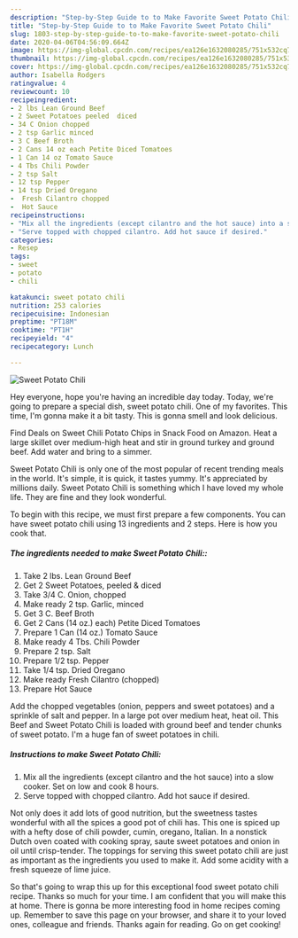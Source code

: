 ```yaml
---
description: "Step-by-Step Guide to to Make Favorite Sweet Potato Chili"
title: "Step-by-Step Guide to to Make Favorite Sweet Potato Chili"
slug: 1803-step-by-step-guide-to-to-make-favorite-sweet-potato-chili
date: 2020-04-06T04:56:09.664Z
image: https://img-global.cpcdn.com/recipes/ea126e1632080285/751x532cq70/sweet-potato-chili-recipe-main-photo.jpg
thumbnail: https://img-global.cpcdn.com/recipes/ea126e1632080285/751x532cq70/sweet-potato-chili-recipe-main-photo.jpg
cover: https://img-global.cpcdn.com/recipes/ea126e1632080285/751x532cq70/sweet-potato-chili-recipe-main-photo.jpg
author: Isabella Rodgers
ratingvalue: 4
reviewcount: 10
recipeingredient:
- 2 lbs Lean Ground Beef
- 2 Sweet Potatoes peeled  diced
- 34 C Onion chopped
- 2 tsp Garlic minced
- 3 C Beef Broth
- 2 Cans 14 oz each Petite Diced Tomatoes
- 1 Can 14 oz Tomato Sauce
- 4 Tbs Chili Powder
- 2 tsp Salt
- 12 tsp Pepper
- 14 tsp Dried Oregano
-  Fresh Cilantro chopped
-  Hot Sauce
recipeinstructions:
- "Mix all the ingredients (except cilantro and the hot sauce) into a slow cooker. Set on low and cook 8 hours."
- "Serve topped with chopped cilantro. Add hot sauce if desired."
categories:
- Resep
tags:
- sweet
- potato
- chili

katakunci: sweet potato chili
nutrition: 253 calories
recipecuisine: Indonesian
preptime: "PT18M"
cooktime: "PT1H"
recipeyield: "4"
recipecategory: Lunch

---
```



![Sweet Potato Chili](https://img-global.cpcdn.com/recipes/ea126e1632080285/751x532cq70/sweet-potato-chili-recipe-main-photo.jpg)

Hey everyone, hope you're having an incredible day today. Today, we're going to prepare a special dish, sweet potato chili. One of my favorites. This time, I'm gonna make it a bit tasty. This is gonna smell and look delicious.

Find Deals on Sweet Chili Potato Chips in Snack Food on Amazon. Heat a large skillet over medium-high heat and stir in ground turkey and ground beef. Add water and bring to a simmer.

Sweet Potato Chili is only one of the most popular of recent trending meals in the world. It's simple, it is quick, it tastes yummy. It's appreciated by millions daily. Sweet Potato Chili is something which I have loved my whole life. They are fine and they look wonderful.


To begin with this recipe, we must first prepare a few components. You can have sweet potato chili using 13 ingredients and 2 steps. Here is how you cook that.

##### The ingredients needed to make Sweet Potato Chili::

1. Take 2 lbs. Lean Ground Beef
1. Get 2 Sweet Potatoes, peeled &amp; diced
1. Take 3/4 C. Onion, chopped
1. Make ready 2 tsp. Garlic, minced
1. Get 3 C. Beef Broth
1. Get 2 Cans (14 oz.) each) Petite Diced Tomatoes
1. Prepare 1 Can (14 oz.) Tomato Sauce
1. Make ready 4 Tbs. Chili Powder
1. Prepare 2 tsp. Salt
1. Prepare 1/2 tsp. Pepper
1. Take 1/4 tsp. Dried Oregano
1. Make ready  Fresh Cilantro (chopped)
1. Prepare  Hot Sauce


Add the chopped vegetables (onion, peppers and sweet potatoes) and a sprinkle of salt and pepper. In a large pot over medium heat, heat oil. This Beef and Sweet Potato Chili is loaded with ground beef and tender chunks of sweet potato. I&#39;m a huge fan of sweet potatoes in chili. 

##### Instructions to make Sweet Potato Chili:

1. Mix all the ingredients (except cilantro and the hot sauce) into a slow cooker. Set on low and cook 8 hours.
1. Serve topped with chopped cilantro. Add hot sauce if desired.


Not only does it add lots of good nutrition, but the sweetness tastes wonderful with all the spices a good pot of chili has. This one is spiced up with a hefty dose of chili powder, cumin, oregano, Italian. In a nonstick Dutch oven coated with cooking spray, saute sweet potatoes and onion in oil until crisp-tender. The toppings for serving this sweet potato chili are just as important as the ingredients you used to make it. Add some acidity with a fresh squeeze of lime juice. 

So that's going to wrap this up for this exceptional food sweet potato chili recipe. Thanks so much for your time. I am confident that you will make this at home. There is gonna be more interesting food in home recipes coming up. Remember to save this page on your browser, and share it to your loved ones, colleague and friends. Thanks again for reading. Go on get cooking!
